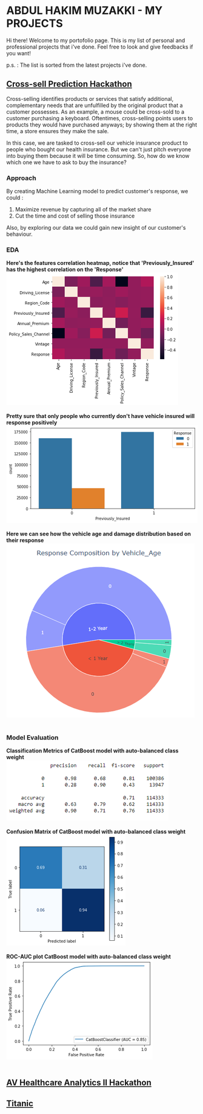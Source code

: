 # ABDUL HAKIM MUZAKKI - MY PROJECTS
Hi there! Welcome to my portofolio page. This is my list of personal and professional projects that i've done. Feel free to look and give feedbacks if you want!

p.s. : The list is sorted from the latest projects i've done.

## [Cross-sell Prediction Hackathon](https://github.com/kimichiaveli/Health_Insurance_Cross_Sell/)

Cross-selling identifies products or services that satisfy additional, complementary needs that are unfulfilled by the original product that a customer possesses. As an example, a mouse could be cross-sold to a customer purchasing a keyboard. Oftentimes, cross-selling points users to products they would have purchased anyways; by showing them at the right time, a store ensures they make the sale.

In this case, we are tasked to cross-sell our vehicle insurance product to people who bought our health insurance. But we can't just pitch everyone into buying them because it will be time consuming. So, how do we know which one we have to ask to buy the insurance?

### Approach

By creating Machine Learning model to predict customer's response, we could :

1. Maximize revenue by capturing all of the market share
2. Cut the time and cost of selling those insurance

Also, by exploring our data we could gain new insight of our customer's behaviour.

### EDA

**Here's the features correlation heatmap, notice that 'Previously_Insured' has the highest correlation on the 'Response'**<br>
![alt text](https://github.com/kimichiaveli/Health_Insurance_Cross_Sell/blob/main/heatmapcorr.png?raw=true 'Correlation Heatmap')<br><br>
**Pretty sure that only people who currently don't have vehicle insured will response positively**<br>
![alt text](https://github.com/kimichiaveli/Health_Insurance_Cross_Sell/blob/main/previnsured.png?raw=true 'Previously_Insured countplot')<br><br>
**Here we can see how the vehicle age and damage distribution based on their response**<br>
![alt text](https://github.com/kimichiaveli/Health_Insurance_Cross_Sell/blob/main/vehage.PNG?raw=true 'Vehicle Age based on the response')<br><br>

### Model Evaluation

**Classification Metrics of CatBoost model with auto-balanced class weight**<br>
![alt text](https://github.com/kimichiaveli/Health_Insurance_Cross_Sell/blob/main/classweightmetric.PNG?raw=true)<br><br>
**Confusion Matrix of CatBoost model with auto-balanced class weight**<br>
![alt text](https://github.com/kimichiaveli/Health_Insurance_Cross_Sell/blob/main/conclassweight.png?raw=true)<br><br>
**ROC-AUC plot CatBoost model with auto-balanced class weight**<br>
![alt text](https://github.com/kimichiaveli/Health_Insurance_Cross_Sell/blob/main/rocaucclassweight.png?raw=true)<br><br>

## [AV Healthcare Analytics II Hackathon](https://github.com/kimichiaveli/AV-Healthcare-Analytics-II-Project/)

## [Titanic](https://github.com/kimichiaveli/Titanic/)
